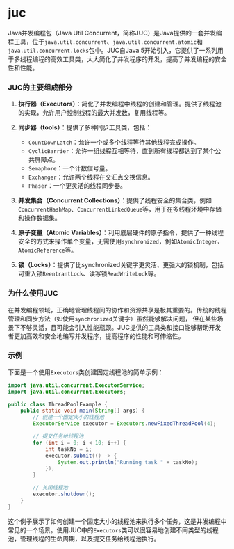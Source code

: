 # juc
Java并发编程包（Java Util Concurrent，简称JUC）是Java提供的一套并发编程工具，位于`java.util.concurrent`、`java.util.concurrent.atomic`和`java.util.concurrent.locks`包中。JUC自Java 5开始引入，它提供了一系列用于多线程编程的高效工具类，大大简化了并发程序的开发，提高了并发编程的安全性和性能。

### JUC的主要组成部分

1. **执行器（Executors）**：简化了并发编程中线程的创建和管理。提供了线程池的实现，允许用户控制线程的最大并发数，复用线程等。

2. **同步器（tools）**：提供了多种同步工具类，包括：
    - `CountDownLatch`：允许一个或多个线程等待其他线程完成操作。
    - `CyclicBarrier`：允许一组线程互相等待，直到所有线程都达到了某个公共屏障点。
    - `Semaphore`：一个计数信号量。
    - `Exchanger`：允许两个线程在交汇点交换信息。
    - `Phaser`：一个更灵活的线程同步器。

3. **并发集合（Concurrent Collections）**：提供了线程安全的集合类，例如`ConcurrentHashMap`、`ConcurrentLinkedQueue`等，用于在多线程环境中存储和操作数据集。

4. **原子变量（Atomic Variables）**：利用底层硬件的原子指令，提供了一种线程安全的方式来操作单个变量，无需使用`synchronized`，例如`AtomicInteger`、`AtomicReference`等。

5. **锁（Locks）**：提供了比synchronized关键字更灵活、更强大的锁机制，包括可重入锁`ReentrantLock`、读写锁`ReadWriteLock`等。

### 为什么使用JUC

在并发编程领域，正确地管理线程间的协作和资源共享是极其重要的。传统的线程管理和同步方法（如使用`synchronized`关键字）虽然能够解决问题，
但在某些场景下不够灵活，且可能会引入性能瓶颈。JUC提供的工具类和接口能够帮助开发者更加高效和安全地编写并发程序，提高程序的性能和可伸缩性。

### 示例

下面是一个使用`Executors`类创建固定线程池的简单示例：

```java
import java.util.concurrent.ExecutorService;
import java.util.concurrent.Executors;

public class ThreadPoolExample {
    public static void main(String[] args) {
        // 创建一个固定大小的线程池
        ExecutorService executor = Executors.newFixedThreadPool(4);

        // 提交任务给线程池
        for (int i = 0; i < 10; i++) {
            int taskNo = i;
            executor.submit(() -> {
                System.out.println("Running task " + taskNo);
            });
        }

        // 关闭线程池
        executor.shutdown();
    }
}
```

这个例子展示了如何创建一个固定大小的线程池来执行多个任务，这是并发编程中常见的一个场景。使用JUC中的`Executors`类可以很容易地创建不同类型的线程池，管理线程的生命周期，以及提交任务给线程池执行。